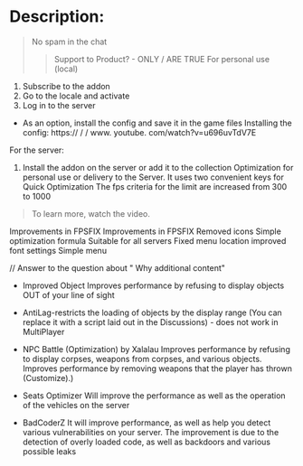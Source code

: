 # Description:
> No spam in the chat
>> Support to Product? - ONLY / ARE TRUE
For personal use (local)
1. Subscribe to the addon
2. Go to the locale and activate
3. Log in to the server
* As an option, install the config and save it in the game files
Installing the config: https:// / / www. youtube. com/watch?v=u696uvTdV7E

For the server:
1. Install the addon on the server or add it to the collection
Optimization for personal use or delivery to the Server.
It uses two convenient keys for Quick Optimization
The fps criteria for the limit are increased from 300 to 1000
> To learn more, watch the video.

Improvements in FPSFIX	Improvements in FPSFIX
Removed icons	Simple optimization formula
Suitable for all servers	Fixed menu location
improved font settings	Simple menu

//
Answer to the question about " Why additional content"
- Improved Object
Improves performance by refusing to display objects OUT of your line of sight

- AntiLag-restricts the loading of objects by the display range (You can replace it with a script laid out in the Discussions) - does not work in MultiPlayer

- NPC Battle (Optimization) by Xalalau
Improves performance by refusing to display corpses, weapons from corpses, and various objects.
Improves performance by removing weapons that the player has thrown (Customize).)

- Seats Optimizer
Will improve the performance as well as the operation of the vehicles on the server

- BadCoderZ
It will improve performance, as well as help you detect various vulnerabilities on your server.
The improvement is due to the detection of overly loaded code, as well as backdoors and various possible leaks
